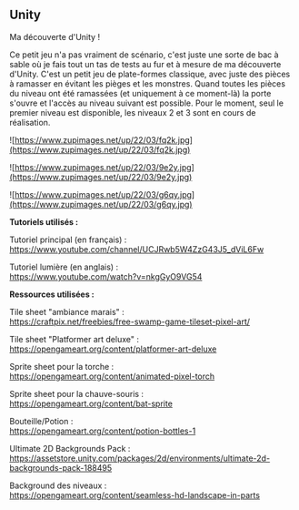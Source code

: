 
Unity
---

Ma découverte d'Unity !

Ce petit jeu n'a pas vraiment de scénario, c'est juste une sorte de bac à sable où je fais tout un tas de tests au fur et à mesure de ma découverte d'Unity. C'est un petit jeu de plate-formes classique, avec juste des pièces à ramasser en évitant les pièges et les monstres. Quand toutes les pièces du niveau ont été ramassées (et uniquement à ce moment-là) la porte s'ouvre et l'accès au niveau suivant est possible. Pour le moment, seul le premier niveau est disponible, les niveaux 2 et 3 sont en cours de réalisation.

![https://www.zupimages.net/up/22/03/fq2k.jpg](https://www.zupimages.net/up/22/03/fq2k.jpg)

![https://www.zupimages.net/up/22/03/9e2y.jpg](https://www.zupimages.net/up/22/03/9e2y.jpg)

![https://www.zupimages.net/up/22/03/g6qy.jpg](https://www.zupimages.net/up/22/03/g6qy.jpg)

**Tutoriels utilisés :**

Tutoriel principal (en français) :  
https://www.youtube.com/channel/UCJRwb5W4ZzG43J5_dViL6Fw

Tutoriel lumière (en anglais) :  
https://www.youtube.com/watch?v=nkgGyO9VG54

**Ressources utilisées :**

Tile sheet "ambiance marais" :  
https://craftpix.net/freebies/free-swamp-game-tileset-pixel-art/

Tile sheet "Platformer art deluxe" :  
https://opengameart.org/content/platformer-art-deluxe

Sprite sheet pour la torche :  
https://opengameart.org/content/animated-pixel-torch

Sprite sheet pour la chauve-souris :  
https://opengameart.org/content/bat-sprite

Bouteille/Potion :  
https://opengameart.org/content/potion-bottles-1

Ultimate 2D Backgrounds Pack :  
https://assetstore.unity.com/packages/2d/environments/ultimate-2d-backgrounds-pack-188495

Background des niveaux :  
https://opengameart.org/content/seamless-hd-landscape-in-parts

